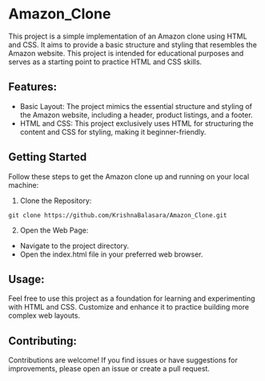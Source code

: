 # Amazon_Clone

This project is a simple implementation of an Amazon clone using HTML and CSS. It aims to provide a basic structure and styling that resembles the Amazon website. This project is intended for educational purposes and serves as a starting point to practice HTML and CSS skills.

## Features:
- Basic Layout: The project mimics the essential structure and styling of the Amazon website, including a header, product listings, and a footer.
- HTML and CSS: This project exclusively uses HTML for structuring the content and CSS for styling, making it beginner-friendly.

## Getting Started

Follow these steps to get the Amazon clone up and running on your local machine:

1. Clone the Repository:

```git clone https://github.com/KrishnaBalasara/Amazon_Clone.git```

2. Open the Web Page:

- Navigate to the project directory.
- Open the index.html file in your preferred web browser.

## Usage:
Feel free to use this project as a foundation for learning and experimenting with HTML and CSS. Customize and enhance it to practice building more complex web layouts.

## Contributing:
Contributions are welcome! If you find issues or have suggestions for improvements, please open an issue or create a pull request.

  
  

